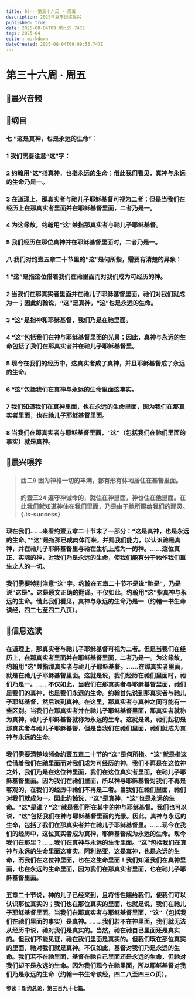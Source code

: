 ```yaml
---
title: 05---第三十六周 · 周五
description: 2025年夏季训练晨兴
published: true
date: 2025-08-04T09:09:55.747Z
tags: 2025-04
editor: markdown
dateCreated: 2025-08-04T09:09:55.747Z
---
```


# 第三十六周 · 周五
## 🎵晨兴音频

## 📖纲目

### 七    “这是真神，也是永远的生命”：

### 1    我们需要注意“这”字：

### 2    约翰用“这”指真神，也指永远的生命；借此我们看见，真神与永远的生命乃是一。

### 3    在道理上，那真实者与祂儿子耶稣基督可视为二者；但是当我们在经历上在那真实者里面并在耶稣基督里面，二者乃是一。

### 4    为这缘故，约翰用“这”兼指那真实者与祂儿子耶稣基督。

### 5    我们经历在那位真神并在耶稣基督里面时，二者乃是一。

### 八    我们对约壹五章二十节里的“这”是何所指，需要有清楚的异象：

### 1    “这”是指这位借着我们在祂里面而对我们成为可经历的神。

### 2    当我们在那真实者里面并在祂儿子耶稣基督里面，祂们对我们就成为一；因此约翰说，“这”是真神，“这”也是永远的生命。

### 3    “这”是指神和耶稣基督，我们乃是在祂里面。

### 4    “这”包括我们在神与耶稣基督里面的光景；因此，真神与永远的生命包括了我们在那真实者并在祂儿子耶稣基督里。

### 5    现今在我们的经历中，这真实者成了真神，并且耶稣基督成了永远的生命。

### 6    “这”包括我们在真神与永远的生命里面这事实。

### 7    我们知道我们在真神里面，也在永远的生命里面，因为我们在那真实者里面，也在祂儿子耶稣基督里面。

### 8    当我们在那真实者与耶稣基督里面，“这”（包括我们在祂们里面的事实）就是真神。

## 📖晨兴喂养

>### **西二9    因为神格一切的丰满，都有形有体地居住在基督里面。**
>
>### **约壹三24    遵守神诫命的，就住在神里面，神也住在他里面。在此我们就知道神住在我们里面，乃是由于祂所赐给我们的那灵。** {.is-success}

### 现在我们……来看约壹五章二十节末了一部分：“这是真神，也是永远的生命。”“这”是指那已成肉体而来，并赐我们能力，以认识祂是真神，并在祂儿子耶稣基督里与祂在生机上成为一的神。……这位真正、实际的神，对我们乃是永远的生命，使我们能有分于祂作我们重生之人的一切。

### 我们需要特别注意“这”字。约翰在五章二十节不是说“祂是”，乃是说“这是”。这是原文正确的翻译。不仅如此，约翰用“这”指真神与永远的生命。借此我们看见，真神与永远的生命乃是一（约翰一书生命读经，四二七至四二八页）。

## 📖信息选读

### 在道理上，那真实者与祂儿子耶稣基督可视为二者。但是当我们在经历上，在那真实者里面并在耶稣基督里面，二者乃是一。为这缘故，约翰用“这”兼指那真实者与祂儿子耶稣基督。……在那真实者里面，就是在祂儿子耶稣基督里面。这就是说，我们经历在祂们里面时，祂们乃是一。……不仅如此，当我们在那真实者与耶稣基督里面，祂们是我们的真神，也是我们永远的生命。约翰首先说到那真实者与祂儿子耶稣基督，然后说到真神。在这里，那真实者与真神之间可能有一些区别。当我们在那真实者并在祂儿子耶稣基督里面，那真实者就称为真神，祂儿子耶稣基督就称为永远的生命。这就是说，祂们起初是那真实者与祂儿子耶稣基督，但是当我们在祂们里面，祂们就成为真神与永远的生命。

### 我们需要清楚地领会约壹五章二十节的“这”是何所指。“这”就是指这位借着我们在祂里面而对我们成为可经历的神。我们不再是在这位神之外，我们乃是在这位神里面，我们在这位真实者里面，在祂儿子耶稣基督里面。因为我们在祂们里面，所以神与耶稣基督对我们不再是客观的，在我们的经历中祂们不再是二者。当我们在祂们里面，祂们对我们就成为一。因此约翰说，“这”是真神，“这”也是永远的生命。“这”是谁？“这”就是我们所在其中的神与耶稣基督。我们也可以说，“这”包括我们在神与耶稣基督里面的光景。因此，真神与永远的生命，包括了我们在那真实者并在祂儿子耶稣基督里。……现今在我们的经历中，这位真实者成为真神，耶稣基督成为永远的生命。现今我们在那里？……我们在真神与永远的生命里面。“这”包括我们在真神与永远的生命里面这事实。阿利路亚，这是真神，也是永远的生命，而我们在这位神里面，也在这生命里面！我们知道我们在真神里面，也在永远的生命里面，因为我们在那真实者里面，也在祂儿子耶稣基督里面。

### 五章二十节说，神的儿子已经来到，且将悟性赐给我们，使我们可以认识那位真实的；我们也在那位真实的里面，也就是说，我们在祂儿子耶稣基督里面。当我们在那真实者与耶稣基督里面，“这”（包括我们在祂们里面的事实）是真神。……我们若不在神里面，我们就无法从经历中说，祂对我们是真实的。当然，祂在祂自己里面还是真实的。但我们不能见证，祂在我们里面是真实的。但我们既在那位真实的里面，祂对我们就是真神。不仅如此，基督对我们乃是永远的生命。我们若不在祂里面，基督在祂自己里面还是永远的生命，但祂对我们却不是永远的生命。因为我们现今在祂里面，所以耶稣基督对我们乃是永远的生命（约翰一书生命读经，四二八至四三○页）。

**参读：新约总论，第三百九十七篇。**
<!-- Google tag (gtag.js) -->
<script async src="https://www.googletagmanager.com/gtag/js?id=G-1P8709Z16T"></script>
<script>
  window.dataLayer = window.dataLayer || [];
  function gtag(){dataLayer.push(arguments);}
  gtag('js', new Date());

  gtag('config', 'G-1P8709Z16T');
</script>